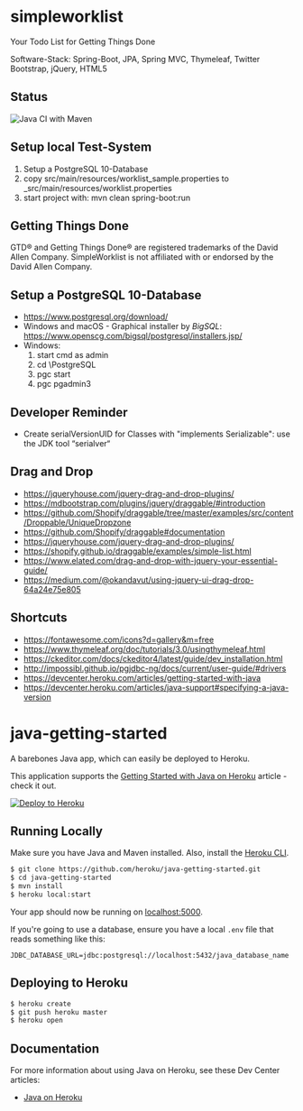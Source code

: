 simpleworklist
==============

Your Todo List for Getting Things Done

Software-Stack: Spring-Boot, JPA, Spring MVC, Thymeleaf, Twitter Bootstrap, jQuery, HTML5

Status
------
![Java CI with Maven](https://github.com/Spring-Framework-Java-Apps/simpleworklist/workflows/Java%20CI%20with%20Maven/badge.svg?branch=master)

Setup local Test-System
-----------------------

1. Setup a PostgreSQL 10-Database
3. copy src/main/resources/worklist_sample.properties to _src/main/resources/worklist.properties
4. start project with: mvn clean spring-boot:run

Getting Things Done
-------------------
GTD&reg; and Getting Things Done&reg; are registered trademarks of the David Allen Company. 
SimpleWorklist is not affiliated with or endorsed by the David Allen Company.

Setup a PostgreSQL 10-Database
------------------------------
* https://www.postgresql.org/download/
* Windows and macOS - Graphical installer by *BigSQL*: https://www.openscg.com/bigsql/postgresql/installers.jsp/
* Windows: 
    1. start cmd as admin
    2. cd \PostgreSQL
    3. pgc start
    4. pgc pgadmin3

Developer Reminder
------------------
* Create serialVersionUID for Classes with "implements Serializable": use the JDK tool “serialver“


Drag and Drop
-------------
* https://jqueryhouse.com/jquery-drag-and-drop-plugins/
* https://mdbootstrap.com/plugins/jquery/draggable/#introduction
* https://github.com/Shopify/draggable/tree/master/examples/src/content/Droppable/UniqueDropzone
* https://github.com/Shopify/draggable#documentation
* https://jqueryhouse.com/jquery-drag-and-drop-plugins/
* https://shopify.github.io/draggable/examples/simple-list.html
* https://www.elated.com/drag-and-drop-with-jquery-your-essential-guide/
* https://medium.com/@okandavut/using-jquery-ui-drag-drop-64a24e75e805

Shortcuts
---------
* https://fontawesome.com/icons?d=gallery&m=free
* https://www.thymeleaf.org/doc/tutorials/3.0/usingthymeleaf.html
* https://ckeditor.com/docs/ckeditor4/latest/guide/dev_installation.html
* http://impossibl.github.io/pgjdbc-ng/docs/current/user-guide/#drivers
* https://devcenter.heroku.com/articles/getting-started-with-java
* https://devcenter.heroku.com/articles/java-support#specifying-a-java-version

# java-getting-started

A barebones Java app, which can easily be deployed to Heroku.

This application supports the [Getting Started with Java on Heroku](https://devcenter.heroku.com/articles/getting-started-with-java) article - check it out.

[![Deploy to Heroku](https://www.herokucdn.com/deploy/button.png)](https://heroku.com/deploy)

## Running Locally

Make sure you have Java and Maven installed.  Also, install the [Heroku CLI](https://cli.heroku.com/).

```sh
$ git clone https://github.com/heroku/java-getting-started.git
$ cd java-getting-started
$ mvn install
$ heroku local:start
```

Your app should now be running on [localhost:5000](http://localhost:5000/).

If you're going to use a database, ensure you have a local `.env` file that reads something like this:

```
JDBC_DATABASE_URL=jdbc:postgresql://localhost:5432/java_database_name
```

## Deploying to Heroku

```sh
$ heroku create
$ git push heroku master
$ heroku open
```

## Documentation

For more information about using Java on Heroku, see these Dev Center articles:

- [Java on Heroku](https://devcenter.heroku.com/categories/java)
